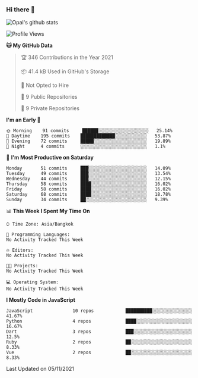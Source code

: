 ### Hi there 👋

![Opal's github stats](https://github-readme-stats.vercel.app/api?username=coolkidneversleep&count_private=true&show_icons=true&theme=radical)


<!--START_SECTION:waka-->
![Profile Views](http://img.shields.io/badge/Profile%20Views-0-blue)

**🐱 My GitHub Data** 

> 🏆 346 Contributions in the Year 2021
 > 
> 📦 41.4 kB Used in GitHub's Storage 
 > 
> 🚫 Not Opted to Hire
 > 
> 📜 9 Public Repositories 
 > 
> 🔑 9 Private Repositories  
 > 
**I'm an Early 🐤** 

```text
🌞 Morning    91 commits     ██████░░░░░░░░░░░░░░░░░░░   25.14% 
🌆 Daytime    195 commits    █████████████░░░░░░░░░░░░   53.87% 
🌃 Evening    72 commits     █████░░░░░░░░░░░░░░░░░░░░   19.89% 
🌙 Night      4 commits      ░░░░░░░░░░░░░░░░░░░░░░░░░   1.1%

```
📅 **I'm Most Productive on Saturday** 

```text
Monday       51 commits     ███░░░░░░░░░░░░░░░░░░░░░░   14.09% 
Tuesday      49 commits     ███░░░░░░░░░░░░░░░░░░░░░░   13.54% 
Wednesday    44 commits     ███░░░░░░░░░░░░░░░░░░░░░░   12.15% 
Thursday     58 commits     ████░░░░░░░░░░░░░░░░░░░░░   16.02% 
Friday       58 commits     ████░░░░░░░░░░░░░░░░░░░░░   16.02% 
Saturday     68 commits     ████░░░░░░░░░░░░░░░░░░░░░   18.78% 
Sunday       34 commits     ██░░░░░░░░░░░░░░░░░░░░░░░   9.39%

```


📊 **This Week I Spent My Time On** 

```text
⌚︎ Time Zone: Asia/Bangkok

💬 Programming Languages: 
No Activity Tracked This Week

🔥 Editors: 
No Activity Tracked This Week

🐱‍💻 Projects: 
No Activity Tracked This Week

💻 Operating System: 
No Activity Tracked This Week

```

**I Mostly Code in JavaScript** 

```text
JavaScript               10 repos            ██████████░░░░░░░░░░░░░░░   41.67% 
Python                   4 repos             ████░░░░░░░░░░░░░░░░░░░░░   16.67% 
Dart                     3 repos             ███░░░░░░░░░░░░░░░░░░░░░░   12.5% 
Ruby                     2 repos             ██░░░░░░░░░░░░░░░░░░░░░░░   8.33% 
Vue                      2 repos             ██░░░░░░░░░░░░░░░░░░░░░░░   8.33%

```



 Last Updated on 05/11/2021
<!--END_SECTION:waka-->
